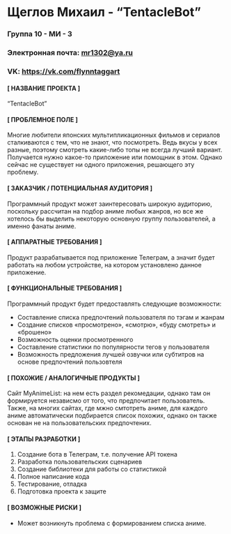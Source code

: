 #  **Щеглов Михаил - “TentacleBot”**


### Группа **10 - МИ - 3**
### Электронная почта: **mr1302@ya.ru**
### VK: **https://vk.com/flynntaggart**

#### **[ НАЗВАНИЕ ПРОЕКТА ]**

“TentacleBot”

#### **[ ПРОБЛЕМНОЕ ПОЛЕ ]**

Многие любители японских мультипликационных фильмов и сериалов сталкиваются с тем, что не знают, что посмотреть. Ведь вкусы у всех разные, поэтому смотреть какие-либо топы не всегда лучший вариант.  Получается нужно какое-то приложение или помощник в этом. Однако сейчас не существует ни одного приложения, решающего эту проблему.

#### **[ ЗАКАЗЧИК / ПОТЕНЦИАЛЬНАЯ АУДИТОРИЯ ]**

Программный продукт может заинтересовать широкую аудиторию, поскольку рассчитан на подбор аниме любых жанров, но все же хотелось бы выделить некоторую основную группу пользователей, а именно фанаты аниме. 

#### **[ АППАРАТНЫЕ ТРЕБОВАНИЯ ]**

Продукт разрабатывается под приложение Телеграм, а значит будет работать на любом устройстве, на котором установлено данное приложение.

####  **[ ФУНКЦИОНАЛЬНЫЕ ТРЕБОВАНИЯ ]**

Программный продукт будет предоставлять следующие возможности:
*	Составление списка предпочтений пользователя по тэгам и жанрам
*	Создание списков «просмотрено», «смотрю», «буду смотреть» и «брошено»
*	Возможность оценки просмотренного
*	Составление статистики по популярности тегов у пользователя 
*	Возможность предложения лучшей озвучки или субтитров на основе предпочтений пользовтеля 

#### **[ ПОХОЖИЕ / АНАЛОГИЧНЫЕ ПРОДУКТЫ ]**

Сайт MyAnimeList: на нем есть раздел рекомедации, однако там он формируется независмо от того, что предпочитает пользователь.
Также, на многих сайтах, где мжно смтотреть аниме, для каждого аниме автоматически подбирается список похожих, однако он также основан не на пользовательских предпочтених.

#### **[ ЭТАПЫ РАЗРАБОТКИ ]**

1.	Создание бота в Телеграм, т.е. получение API токена
2.	Разработка пользовательских сценариев
3.	Создание библиотеки для работы со статистикой
4.	Полное написание кода
5.	Тестирование, отладка
6.	Подготовка проекта к защите

#### **[ ВОЗМОЖНЫЕ РИСКИ ]**

* Может возникнуть проблема с формированием списка аниме.

